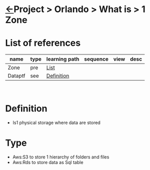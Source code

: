 <head><link rel="stylesheet" href="../../../md.css"/><script src="../../../md.js"></script></head>

[//]: #(Reference)
[Repo_Readme]:  ../list/object_list.md

[Zone_List]:       ../list/zone_list.md
[Dataptf_Whatis]:  ../whatis/dataptf_whatis.md

# [&larr;][Repo_Readme]Project > Orlando > What is > 1 Zone

# List of references
|name|type|learning path|sequence|view|desc|
|-|-|-|-|-|-|
|Zone|pre|[List][Zone_List]|
|Dataptf|see|[Definition][Dataptf_Whatis]|
<br>

# Definition

- Is1 physical storage where data are stored


# Type
- Aws:S3 to store  1 hierarchy of folders and files
- Aws:Rds to store data as Sql table
